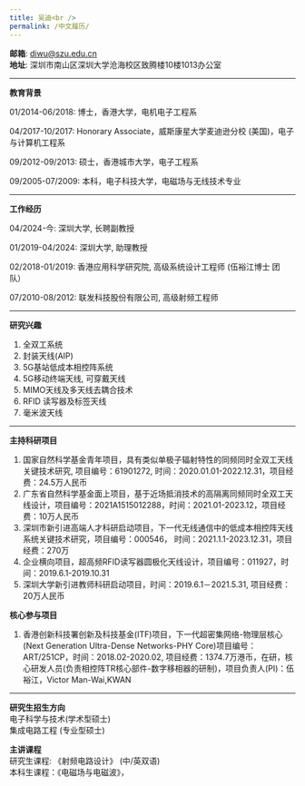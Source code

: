 ```yaml
---
title: 吴迪<br />
permalink: /中文履历/
---
```


**邮箱**: diwu@szu.edu.cn<br /> 
**地址**: 深圳市南山区深圳大学沧海校区致腾楼10楼1013办公室<br />     

***
**教育背景**

01/2014-06/2018:  博士，香港大学，电机电子工程系<br />	
	 
04/2017-10/2017:  Honorary Associate，威斯康星大学麦迪逊分校 (美国)，电子与计算机工程系<br /> 
      
09/2012-09/2013:  硕士，香港城市大学，电子工程系<br />  
                  	                                                   
09/2005-07/2009:  本科，电子科技大学，电磁场与无线技术专业<br />

***
**工作经历**  

04/2024-今: 深圳大学,  长聘副教授<br /> 

01/2019-04/2024: 深圳大学,  助理教授<br /> 

02/2018-01/2019: 香港应用科学研究院,  高级系统设计工程师 (伍裕江博士 团队）<br />

07/2010-08/2012: 联发科技股份有限公司,  高级射频工程师<br />

***
**研究兴趣**
                                                  
1. 全双工系统
2. 封装天线(AIP)
3. 5G基站低成本相控阵系统   
4. 5G移动终端天线, 可穿戴天线
5. MIMO天线及多天线去耦合技术
6. RFID 读写器及标签天线
7. 毫米波天线<br />

***
**主持科研项目** <br /> 
1. 国家自然科学基金青年项目，具有类似单极子辐射特性的同频同时全双工天线关键技术研究, 项目编号：61901272, 时间：2020.01.01-2022.12.31，项目经费：24.5万人民币 <br />
2. 广东省自然科学基金面上项目，基于近场抵消技术的高隔离同频同时全双工天线设计，项目编号：2021A1515012288，时间：2021.01-2023.12，项目经费：10万人民币 <br />
3. 深圳市新引进高端人才科研启动项目，下一代无线通信中的低成本相控阵天线系统关键技术研究，项目编号：000546， 时间：2021.1.1-2023.12.31，项目经费：270万 <br />
4. 企业横向项目，超高频RFID读写器圆极化天线设计，项目编号：011927，时间：2019.6.1-2019.10.31 <br />
5. 深圳大学新引进教师科研启动项目，时间：2019.6.1－2021.5.31, 项目经费： 20万人民币<br />

**核心参与项目** <br /> 
1. 香港创新科技署创新及科技基金(ITF)项目，下一代超密集网络-物理层核心(Next Generation Ultra-Dense Networks-PHY Core)项目编号：ART/251CP，时间：2018.02-2020.02, 项目经费：1374.7万港币，在研，核心研发人员(负责相控阵TR核心部件-数字移相器的研制)，项目负责人(PI)：伍裕江，Victor Man-Wai,KWAN

***
**研究生招生方向** <br /> 
电子科学与技术(学术型硕士) <br />
集成电路工程 (专业型硕士) <br />

**主讲课程** <br /> 
研究生课程: 《射频电路设计》 (中/英双语) <br />
本科生课程：《电磁场与电磁波》， <br />

